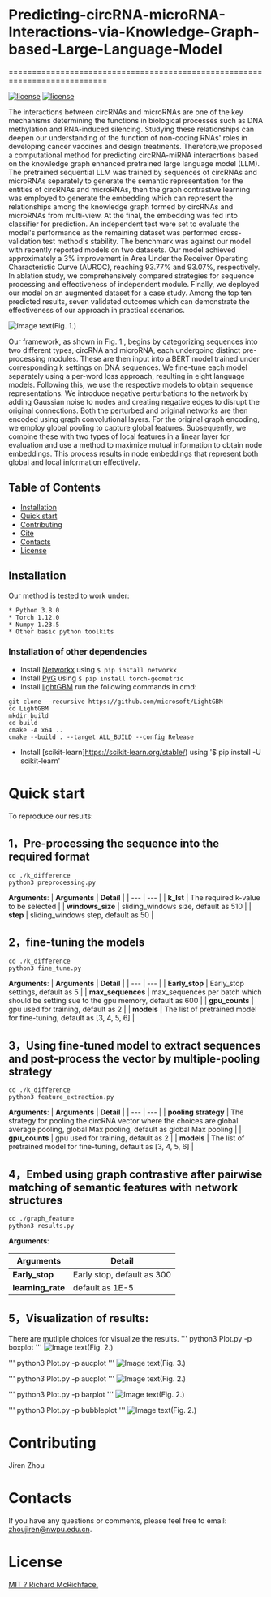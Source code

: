 # Predicting-circRNA-microRNA-Interactions-via-Knowledge-Graph-based-Large-Language-Model
===========================================================================


[![license](https://img.shields.io/badge/python_-3.8.0_-blue)](https://www.python.org/)
[![license](https://img.shields.io/badge/torch_-1.12.0_-blue)](https://pytorch.org/)


The interactions between circRNAs and microRNAs are one of the key mechanisms determining the functions in biological processes such as DNA methylation and RNA-induced silencing. Studying these relationships can deepen our understanding of the function of non-coding RNAs' roles in developing cancer vaccines and design treatments. Therefore,we proposed a computational method for predicting circRNA-miRNA interacrtions based on the knowledge graph enhanced pretrained large language model (LLM). The pretrained sequential LLM was trained by sequences of circRNAs and microRNAs separately to generate the semantic representation for the entities of circRNAs and microRNAs, then the graph contrastive learning was employed to generate the embedding which can represent the relationships among the knowledge graph formed by circRNAs and microRNAs from multi-view. At the final, the embedding was fed into classifier for prediction. An independent test were set to evaluate the model's performance as the remaining dataset was performed cross-validation test method's stability. The benchmark was against our model with recently reported models on two datasets. Our model achieved approximately a 3\% improvement in Area Under the Receiver Operating Characteristic Curve (AUROC), reaching 93.77\% and 93.07\%, respectively. In ablation study, we comprehensively compared  strategies for sequence processing and effectiveness of independent module. Finally, we deployed our model on an augmented dataset for a case study. Among the top ten predicted results, seven validated outcomes which can demonstrate the effectiveness of our approach in practical scenarios.


![Image text](plot/final/figure1.svg)(Fig. 1.)


Our framework, as shown in Fig. 1., begins by categorizing sequences into two different types, circRNA and microRNA, each undergoing distinct pre-processing modules. These are then input into a BERT model trained under corresponding k settings on DNA sequences. We fine-tune each model separately using a per-word loss approach, resulting in eight language models. Following this, we use the respective models to obtain sequence representations. We introduce negative perturbations to the network by adding Gaussian noise to nodes and creating negative edges to disrupt the original connections. Both the perturbed and original networks are then encoded using graph convolutional layers. For the original graph encoding, we employ global pooling to capture global features. Subsequently, we combine these with two types of local features in a linear layer for evaluation and use a method to maximize mutual information to obtain node embeddings. This process results in node embeddings that represent both global and local information effectively.
## Table of Contents

- [Installation](#installation)
- [Quick start](#quick-start)
- [Contributing](#contributing)
- [Cite](#cite)
- [Contacts](#contacts)
- [License](#license)


## Installation

Our method is tested to work under:

```
* Python 3.8.0
* Torch 1.12.0
* Numpy 1.23.5
* Other basic python toolkits
```
### Installation of other dependencies
* Install [Networkx](https://networkx.github.io/) using ` $ pip install networkx `
* Install [PyG](https://pypi.org/project/torch-geometric/) using ` $ pip install torch-geometric `
* Install [lightGBM](https://lightgbm.readthedocs.io/en/stable/) run the following commands in cmd:
```
git clone --recursive https://github.com/microsoft/LightGBM
cd LightGBM
mkdir build
cd build
cmake -A x64 ..
cmake --build . --target ALL_BUILD --config Release
```
* Install [scikit-learn]https://scikit-learn.org/stable/) using '$ pip install -U scikit-learn'

# Quick start
To reproduce our results:

## 1，Pre-processing the sequence into the required format
```
cd ./k_difference
python3 preprocessing.py
```
**Arguments**:
| **Arguments** | **Detail** |
| --- | --- |
| **k_lst** | The required k-value to be selected |
| **windows_size** | sliding_windows size, default as 510 |
| **step** | sliding_windows step, default as 50 |


## 2，fine-tuning the models
```
cd ./k_difference
python3 fine_tune.py
```
**Arguments**:
| **Arguments** | **Detail** |
| --- | --- |
| **Early_stop** | Early_stop settings, default as 5 |
| **max_sequences** | max_sequences per batch which should be setting sue to the gpu memory, default as 600 |
| **gpu_counts** | gpu used for training, default as 2 |
| **models** | The list of pretrained model for fine-tuning, default as [3, 4, 5, 6] |

## 3，Using fine-tuned model to extract sequences and post-process the vector by multiple-pooling strategy
```
cd ./k_difference
python3 feature_extraction.py
```
**Arguments**:
| **Arguments** | **Detail** |
| --- | --- |
| **pooling strategy** | The strategy for pooling the circRNA vector where the choices are global average pooling, global Max pooling, default as global Max pooling |
| **gpu_counts** | gpu used for training, default as 2 |
| **models** | The list of pretrained model for fine-tuning, default as [3, 4, 5, 6] |

## 4，Embed using graph contrastive after pairwise matching of semantic features with network structures
```
cd ./graph_feature
python3 results.py
```
**Arguments**:

| **Arguments** | **Detail** |
| --- | --- |
| **Early_stop** | Early stop, default as 300|
| **learning_rate** | default as 1E-5 |

## 5，Visualization of results:
There are mutliple choices for visualize the results.
'''
python3  Plot.py -p boxplot
'''
![Image text](plot/final/boxplot9589.svg)(Fig. 2.)

'''
python3  Plot.py -p aucplot
'''
![Image text](plot/final/auc_curves9589.svg)(Fig. 3.)

'''
python3  Plot.py -p aucplot
'''
![Image text](plot/final/aupr_curves9589.svg)(Fig. 2.)

'''
python3  Plot.py -p barplot
'''
![Image text](plot/final/barplot9589.svg)(Fig. 2.)

'''
python3  Plot.py -p bubbleplot
'''
![Image text](plot/final/9589bubble.svg)(Fig. 2.)







# Contributing

Jiren Zhou

# Contacts
If you have any questions or comments, please feel free to email: zhoujiren@nwpu.edu.cn.

# License

[MIT ? Richard McRichface.](../LICENSE)
